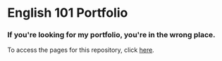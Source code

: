# English 101 Portfolio

### If you're looking for my portfolio, you're in the wrong place.
To access the pages for this repository, click [here](https://aidanjacobson.github.io/eng101portfolio).